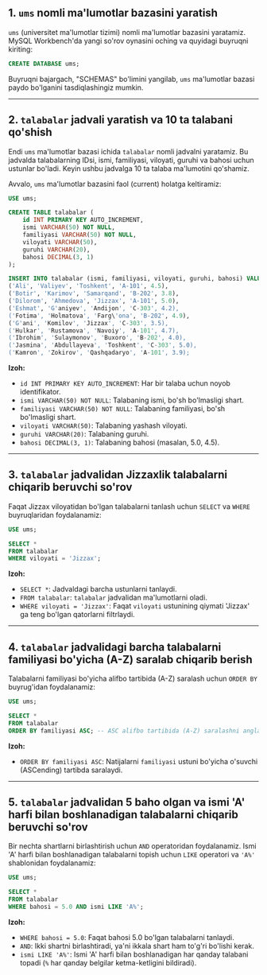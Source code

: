 ## 1\. `ums` nomli ma'lumotlar bazasini yaratish

`ums` (universitet ma'lumotlar tizimi) nomli ma'lumotlar bazasini yaratamiz. MySQL Workbench'da yangi so'rov oynasini oching va quyidagi buyruqni kiriting:

```sql
CREATE DATABASE ums;
```

Buyruqni bajargach, "SCHEMAS" bo'limini yangilab, `ums` ma'lumotlar bazasi paydo bo'lganini tasdiqlashingiz mumkin.

-----

## 2\. `talabalar` jadvali yaratish va 10 ta talabani qo'shish

Endi `ums` ma'lumotlar bazasi ichida `talabalar` nomli jadvalni yaratamiz. Bu jadvalda talabalarning IDsi, ismi, familiyasi, viloyati, guruhi va bahosi uchun ustunlar bo'ladi. Keyin ushbu jadvalga 10 ta talaba ma'lumotini qo'shamiz.

Avvalo, `ums` ma'lumotlar bazasini faol (current) holatga keltiramiz:

```sql
USE ums;

CREATE TABLE talabalar (
    id INT PRIMARY KEY AUTO_INCREMENT,
    ismi VARCHAR(50) NOT NULL,
    familiyasi VARCHAR(50) NOT NULL,
    viloyati VARCHAR(50),
    guruhi VARCHAR(20),
    bahosi DECIMAL(3, 1)
);

INSERT INTO talabalar (ismi, familiyasi, viloyati, guruhi, bahosi) VALUES
('Ali', 'Valiyev', 'Toshkent', 'A-101', 4.5),
('Botir', 'Karimov', 'Samarqand', 'B-202', 3.8),
('Dilorom', 'Ahmedova', 'Jizzax', 'A-101', 5.0),
('Eshmat', 'G'aniyev', 'Andijon', 'C-303', 4.2),
('Fotima', 'Holmatova', 'Farg\'ona', 'B-202', 4.9),
('G'ani', 'Komilov', 'Jizzax', 'C-303', 3.5),
('Hulkar', 'Rustamova', 'Navoiy', 'A-101', 4.7),
('Ibrohim', 'Sulaymonov', 'Buxoro', 'B-202', 4.0),
('Jasmina', 'Abdullayeva', 'Toshkent', 'C-303', 5.0),
('Kamron', 'Zokirov', 'Qashqadaryo', 'A-101', 3.9);
```

**Izoh:**

  * `id INT PRIMARY KEY AUTO_INCREMENT`: Har bir talaba uchun noyob identifikator.
  * `ismi VARCHAR(50) NOT NULL`: Talabaning ismi, bo'sh bo'lmasligi shart.
  * `familiyasi VARCHAR(50) NOT NULL`: Talabaning familiyasi, bo'sh bo'lmasligi shart.
  * `viloyati VARCHAR(50)`: Talabaning yashash viloyati.
  * `guruhi VARCHAR(20)`: Talabaning guruhi.
  * `bahosi DECIMAL(3, 1)`: Talabaning bahosi (masalan, 5.0, 4.5).

-----

## 3\. `talabalar` jadvalidan Jizzaxlik talabalarni chiqarib beruvchi so'rov

Faqat Jizzax viloyatidan bo'lgan talabalarni tanlash uchun `SELECT` va `WHERE` buyruqlaridan foydalanamiz:

```sql
USE ums;

SELECT *
FROM talabalar
WHERE viloyati = 'Jizzax';
```

**Izoh:**

  * `SELECT *`: Jadvaldagi barcha ustunlarni tanlaydi.
  * `FROM talabalar`: `talabalar` jadvalidan ma'lumotlarni oladi.
  * `WHERE viloyati = 'Jizzax'`: Faqat `viloyati` ustunining qiymati 'Jizzax' ga teng bo'lgan qatorlarni filtrlaydi.

-----

## 4\. `talabalar` jadvalidagi barcha talabalarni familiyasi bo'yicha (A-Z) saralab chiqarib berish

Talabalarni familiyasi bo'yicha alifbo tartibida (A-Z) saralash uchun `ORDER BY` buyrug'idan foydalanamiz:

```sql
USE ums;

SELECT *
FROM talabalar
ORDER BY familiyasi ASC; -- ASC alifbo tartibida (A-Z) saralashni anglatadi
```

**Izoh:**

  * `ORDER BY familiyasi ASC`: Natijalarni `familiyasi` ustuni bo'yicha o'suvchi (ASCending) tartibda saralaydi.

-----

## 5\. `talabalar` jadvalidan 5 baho olgan va ismi 'A' harfi bilan boshlanadigan talabalarni chiqarib beruvchi so'rov

Bir nechta shartlarni birlashtirish uchun `AND` operatoridan foydalanamiz. Ismi 'A' harfi bilan boshlanadigan talabalarni topish uchun `LIKE` operatori va `'A%'` shablonidan foydalanamiz:

```sql
USE ums;

SELECT *
FROM talabalar
WHERE bahosi = 5.0 AND ismi LIKE 'A%';
```

**Izoh:**

  * `WHERE bahosi = 5.0`: Faqat bahosi 5.0 bo'lgan talabalarni tanlaydi.
  * `AND`: Ikki shartni birlashtiradi, ya'ni ikkala shart ham to'g'ri bo'lishi kerak.
  * `ismi LIKE 'A%'`: Ismi 'A' harfi bilan boshlanadigan har qanday talabani topadi (`%` har qanday belgilar ketma-ketligini bildiradi).